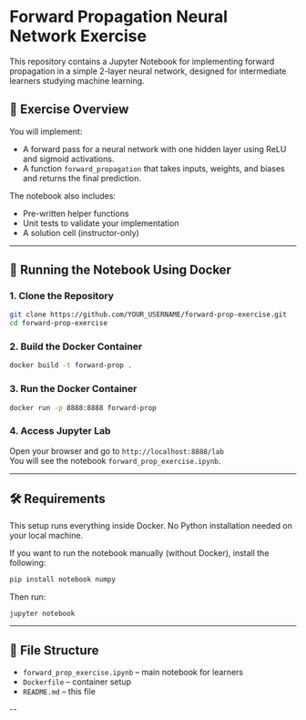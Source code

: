 # Forward Propagation Neural Network Exercise

This repository contains a Jupyter Notebook for implementing forward propagation in a simple 2-layer neural network, designed for intermediate learners studying machine learning.

## 🧠 Exercise Overview

You will implement:
- A forward pass for a neural network with one hidden layer using ReLU and sigmoid activations.
- A function `forward_propagation` that takes inputs, weights, and biases and returns the final prediction.

The notebook also includes:
- Pre-written helper functions
- Unit tests to validate your implementation
- A solution cell (instructor-only)

---

## 🚀 Running the Notebook Using Docker

### 1. Clone the Repository

```bash
git clone https://github.com/YOUR_USERNAME/forward-prop-exercise.git
cd forward-prop-exercise
```

### 2. Build the Docker Container

```bash
docker build -t forward-prop .
```

### 3. Run the Docker Container

```bash
docker run -p 8888:8888 forward-prop
```

### 4. Access Jupyter Lab

Open your browser and go to `http://localhost:8888/lab`  
You will see the notebook `forward_prop_exercise.ipynb`.

---

## 🛠 Requirements

This setup runs everything inside Docker. No Python installation needed on your local machine.

If you want to run the notebook manually (without Docker), install the following:

```bash
pip install notebook numpy
```

Then run:

```bash
jupyter notebook
```

---

## 📁 File Structure

- `forward_prop_exercise.ipynb` – main notebook for learners
- `Dockerfile` – container setup
- `README.md` – this file

--

